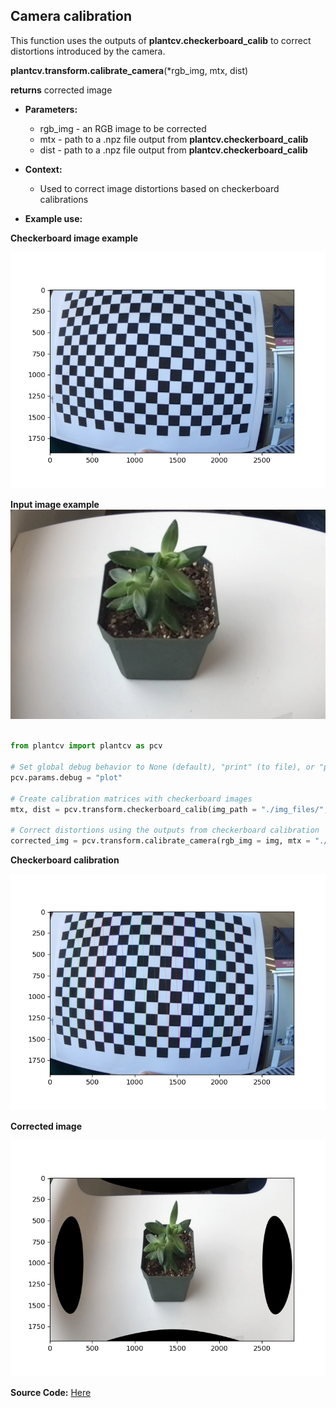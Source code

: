 ## Camera calibration

This function uses the outputs of **plantcv.checkerboard_calib** to correct distortions introduced by the camera.

**plantcv.transform.calibrate_camera**(*rgb_img, mtx, dist)

**returns** corrected image

- **Parameters:**
    - rgb_img - an RGB image to be corrected
    - mtx - path to a .npz file output from **plantcv.checkerboard_calib**
    - dist - path to a .npz file output from **plantcv.checkerboard_calib**

- **Context:**
    - Used to correct image distortions based on checkerboard calibrations

- **Example use:**

**Checkerboard image example**

![Screenshot](img/documentation_images/transform_camera_calibration/checkerboard_example.png)

**Input image example**
![Screenshot](img/documentation_images/transform_camera_calibration/example_fisheye_plant.jpg)

```python

from plantcv import plantcv as pcv

# Set global debug behavior to None (default), "print" (to file), or "plot" (Jupyter Notebooks or X11)
pcv.params.debug = "plot"

# Create calibration matrices with checkerboard images
mtx, dist = pcv.transform.checkerboard_calib(img_path = "./img_files/", col_corners = 13, row_corners = 19, out_dir = "./output/")

# Correct distortions using the outputs from checkerboard calibration
corrected_img = pcv.transform.calibrate_camera(rgb_img = img, mtx = "./output/mtx.npz", dist = "./output/dist.npz")

```

**Checkerboard calibration**

![Screenshot](img/documentation_images/transform_camera_calibration/corners_registered_checkerboard.png)

**Corrected image**

![Screenshot](img/documentation_images/transform_camera_calibration/camera_calib_corrected.png)

**Source Code:** [Here](https://github.com/danforthcenter/plantcv/blob/main/plantcv/plantcv/transform/checkerboard_calib.py)

